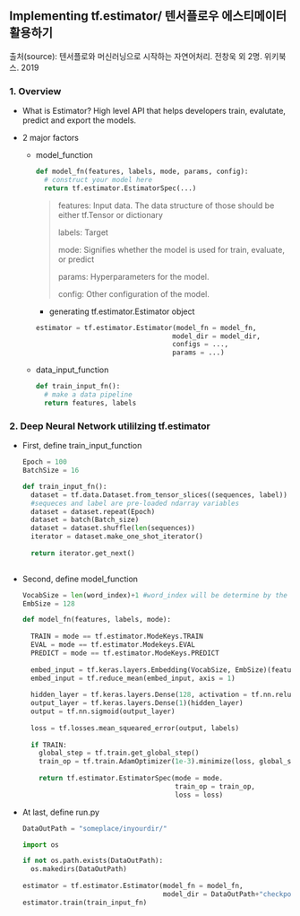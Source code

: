 ## Implementing tf.estimator/ 텐서플로우 에스티메이터 활용하기

출처(source): 텐서플로와 머신러닝으로 시작하는 자연어처리. 전창욱 외 2명. 위키북스. 2019

### 1. Overview

+ What is Estimator? High level API that helps developers train, evalutate, predict and export the models.

+ 2 major factors

  + model_function

    ```python
    def model_fn(features, labels, mode, params, config):
      # construct your model here
      return tf.estimator.EstimatorSpec(...)
    ```

    > features: Input data. The data structure of those should be either tf.Tensor or dictionary
    >
    > labels: Target
    >
    > mode: Signifies whether the model is used for  train, evaluate, or predict
    >
    > params: Hyperparameters for the model.
    >
    > config: Other configuration of the model. 

    

    + generating tf.estimator.Estimator object

    ```python
    estimator = tf.estimator.Estimator(model_fn = model_fn,
                                      model_dir = model_dir,
                                      configs = ...,
                                      params = ...)
    ```

    

  + data_input_function

    ```python
    def train_input_fn():
      # make a data pipeline
      return features, labels
    ```





### 2. Deep Neural Network utililzing tf.estimator

+ First, define train_input_function

  ```python
  Epoch = 100
  BatchSize = 16
  
  def train_input_fn():
    dataset = tf.data.Dataset.from_tensor_slices((sequences, label))
    #sequeces and label are pre-loaded ndarray variables
    dataset = dataset.repeat(Epoch)
    dataset = batch(Batch_size)
    dataset = dataset.shuffle(len(sequences))
    iterator = dataset.make_one_shot_iterator()
    
    return iterator.get_next()
    
  ```

+ Second, define model_function

  ```python
  VocabSize = len(word_index)+1 #word_index will be determine by the dataset you use
  EmbSize = 128
  
  def model_fn(features, labels, mode):
    
    TRAIN = mode == tf.estimator.ModeKeys.TRAIN
    EVAL = mode == tf.estimator.Modekeys.EVAL
    PREDICT = mode == tf.estimator.ModeKeys.PREDICT
    
    embed_input = tf.keras.layers.Embedding(VocabSize, EmbSize)(features)
    embed_input = tf.reduce_mean(embed_input, axis = 1)
    
    hidden_layer = tf.keras.layers.Dense(128, activation = tf.nn.relu)(embed_input)
    output_layer = tf.keras.layers.Dense(1)(hidden_layer)
    output = tf.nn.sigmoid(output_layer)
    
    loss = tf.losses.mean_squeared_error(output, labels)
    
    if TRAIN:
      global_step = tf.train.get_global_step()
      train_op = tf.train.AdamOptimizer(1e-3).minimize(loss, global_step)
      
      return tf.estimator.EstimatorSpec(mode = mode. 
                                        train_op = train_op,
                                        loss = loss)
  ```

- At last, define run.py

  ```python
  DataOutPath = "someplace/inyourdir/"
  
  import os
  
  if not os.path.exists(DataOutPath):
    os.makedirs(DataOutPath)
   
  estimator = tf.estimator.Estimator(model_fn = model_fn,
                                     model_dir = DataOutPath+"checkpoint/dnn")
  estimator.train(train_input_fn)
  ```

